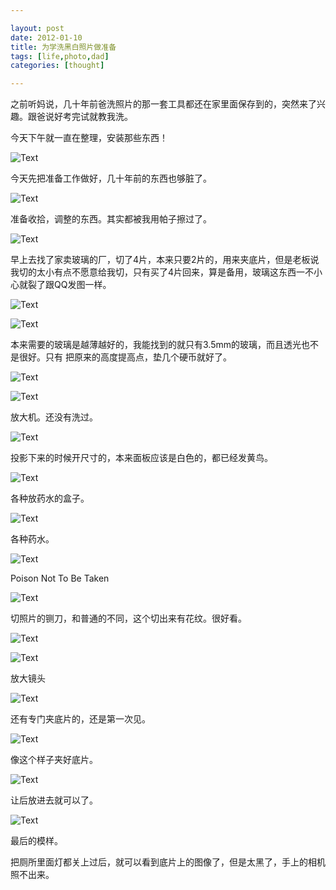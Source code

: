 ```yaml
---

layout: post
date: 2012-01-10
title: 为学洗黑白照片做准备
tags: [life,photo,dad]
categories: [thought]

---
```


之前听妈说，几十年前爸洗照片的那一套工具都还在家里面保存到的，突然来了兴趣。跟爸说好考完试就教我洗。

今天下午就一直在整理，安装那些东西！

![Text]({{site.url}}/assets/blog_img/2012-01-10-black-and-white-pictures/MG_0157.jpg) 

<!-- more -->

今天先把准备工作做好，几十年前的东西也够脏了。

![Text]({{site.url}}/assets/blog_img/2012-01-10-black-and-white-pictures/MG_0002.jpg)

准备收拾，调整的东西。其实都被我用帕子擦过了。

![Text]({{site.url}}/assets/blog_img/2012-01-10-black-and-white-pictures/MG_0017.jpg)

早上去找了家卖玻璃的厂，切了4片，本来只要2片的，用来夹底片，但是老板说我切的太小有点不愿意给我切，只有买了4片回来，算是备用，玻璃这东西一不小心就裂了跟QQ发图一样。

![Text]({{site.url}}/assets/blog_img/2012-01-10-black-and-white-pictures/MG_0050.jpg)

<!-- more -->

![Text]({{site.url}}/assets/blog_img/2012-01-10-black-and-white-pictures/MG_0028.jpg)

本来需要的玻璃是越薄越好的，我能找到的就只有3.5mm的玻璃，而且透光也不是很好。只有 把原来的高度提高点，垫几个硬币就好了。

![Text]({{site.url}}/assets/blog_img/2012-01-10-black-and-white-pictures/MG_0055.jpg)

<!-- more -->

![Text]({{site.url}}/assets/blog_img/2012-01-10-black-and-white-pictures/MG_0057.jpg)

放大机。还没有洗过。

![Text]({{site.url}}/assets/blog_img/2012-01-10-black-and-white-pictures/MG_0071.jpg)

投影下来的时候开尺寸的，本来面板应该是白色的，都已经发黄鸟。

![Text]({{site.url}}/assets/blog_img/2012-01-10-black-and-white-pictures/MG_0073.jpg)

各种放药水的盒子。

![Text]({{site.url}}/assets/blog_img/2012-01-10-black-and-white-pictures/MG_0074.jpg)

各种药水。

![Text]({{site.url}}/assets/blog_img/2012-01-10-black-and-white-pictures/MG_0077.jpg)  

Poison Not To Be Taken

![Text]({{site.url}}/assets/blog_img/2012-01-10-black-and-white-pictures/MG_0083.jpg) 

切照片的铡刀，和普通的不同，这个切出来有花纹。很好看。

![Text]({{site.url}}/assets/blog_img/2012-01-10-black-and-white-pictures/MG_0130.jpg) 

<!-- more -->

![Text]({{site.url}}/assets/blog_img/2012-01-10-black-and-white-pictures/MG_0134.jpg) 

放大镜头

![Text]({{site.url}}/assets/blog_img/2012-01-10-black-and-white-pictures/MG_0152.jpg)

还有专门夹底片的，还是第一次见。

![Text]({{site.url}}/assets/blog_img/2012-01-10-black-and-white-pictures/MG_0128.jpg)

像这个样子夹好底片。

![Text]({{site.url}}/assets/blog_img/2012-01-10-black-and-white-pictures/MG_0007.jpg) 

让后放进去就可以了。

![Text]({{site.url}}/assets/blog_img/2012-01-10-black-and-white-pictures/MG_0113.jpg) 

最后的模样。

把厕所里面灯都关上过后，就可以看到底片上的图像了，但是太黑了，手上的相机照不出来。